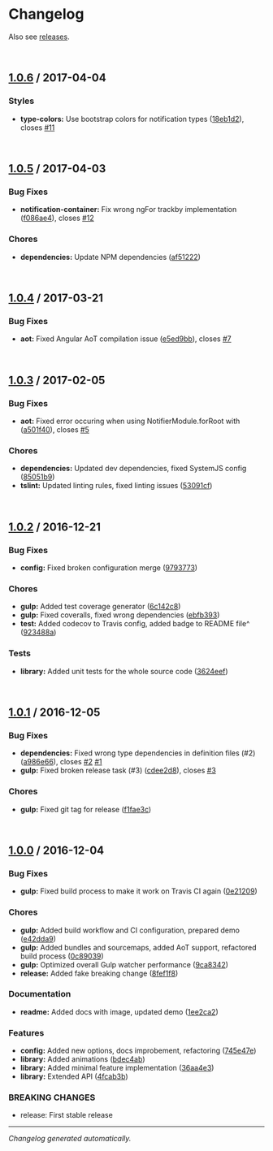 # Changelog
Also see [releases](https://github.com/dominique-mueller/angular-notifier/releases).

<br>

## [1.0.6](https://github.com/dominique-mueller/angular-notifier/releases/tag/1.0.6) / 2017-04-04

### Styles

* **type-colors:** Use bootstrap colors for notification types ([18eb1d2](https://github.com/dominique-mueller/angular-notifier/commit/18eb1d2)), closes [#11](https://github.com/dominique-mueller/angular-notifier/issues/11)


<br>

## [1.0.5](https://github.com/dominique-mueller/angular-notifier/releases/tag/1.0.5) / 2017-04-03

### Bug Fixes

* **notification-container:** Fix wrong ngFor trackby implementation ([f086ae4](https://github.com/dominique-mueller/angular-notifier/commit/f086ae4)), closes [#12](https://github.com/dominique-mueller/angular-notifier/issues/12)


### Chores

* **dependencies:** Update NPM dependencies ([af51222](https://github.com/dominique-mueller/angular-notifier/commit/af51222))


<br>

## [1.0.4](https://github.com/dominique-mueller/angular-notifier/releases/tag/1.0.4) / 2017-03-21

### Bug Fixes

* **aot:** Fixed Angular AoT compilation issue ([e5ed9bb](https://github.com/dominique-mueller/angular-notifier/commit/e5ed9bb)), closes [#7](https://github.com/dominique-mueller/angular-notifier/issues/7)


<br>

## [1.0.3](https://github.com/dominique-mueller/angular-notifier/releases/tag/1.0.3) / 2017-02-05

### Bug Fixes

* **aot:** Fixed error occuring when using NotifierModule.forRoot with ([a501f40](https://github.com/dominique-mueller/angular-notifier/commit/a501f40)), closes [#5](https://github.com/dominique-mueller/angular-notifier/issues/5)


### Chores

* **dependencies:** Updated dev dependencies, fixed SystemJS config ([85051b9](https://github.com/dominique-mueller/angular-notifier/commit/85051b9))
* **tslint:** Updated linting rules, fixed linting issues ([53091cf](https://github.com/dominique-mueller/angular-notifier/commit/53091cf))


<br>

## [1.0.2](https://github.com/dominique-mueller/angular-notifier/releases/tag/1.0.2) / 2016-12-21

### Bug Fixes

* **config:** Fixed broken configuration merge ([9793773](https://github.com/dominique-mueller/angular-notifier/commit/9793773))


### Chores

* **gulp:** Added test coverage generator ([6c142c8](https://github.com/dominique-mueller/angular-notifier/commit/6c142c8))
* **gulp:** Fixed coveralls, fixed wrong dependencies ([ebfb393](https://github.com/dominique-mueller/angular-notifier/commit/ebfb393))
* **test:** Added codecov to Travis config, added badge to README file^ ([923488a](https://github.com/dominique-mueller/angular-notifier/commit/923488a))


### Tests

* **library:** Added unit tests for the whole source code ([3624eef](https://github.com/dominique-mueller/angular-notifier/commit/3624eef))


<br>

## [1.0.1](https://github.com/dominique-mueller/angular-notifier/releases/tag/1.0.1) / 2016-12-05

### Bug Fixes

* **dependencies:** Fixed wrong type dependencies in definition files (#2) ([a986e66](https://github.com/dominique-mueller/angular-notifier/commit/a986e66)), closes [#2](https://github.com/dominique-mueller/angular-notifier/issues/2) [#1](https://github.com/dominique-mueller/angular-notifier/issues/1)
* **gulp:** Fixed broken release task (#3) ([cdee2d8](https://github.com/dominique-mueller/angular-notifier/commit/cdee2d8)), closes [#3](https://github.com/dominique-mueller/angular-notifier/issues/3)


### Chores

* **gulp:** Fixed git tag for release ([f1fae3c](https://github.com/dominique-mueller/angular-notifier/commit/f1fae3c))


<br>

## [1.0.0](https://github.com/dominique-mueller/angular-notifier/releases/tag/1.0.0) / 2016-12-04

### Bug Fixes

* **gulp:** Fixed build process to make it work on Travis CI again ([0e21209](https://github.com/dominique-mueller/angular-notifier/commit/0e21209))


### Chores

* **gulp:** Added build workflow and CI configuration, prepared demo ([e42dda9](https://github.com/dominique-mueller/angular-notifier/commit/e42dda9))
* **gulp:** Added bundles and sourcemaps, added AoT support, refactored build process ([0c89039](https://github.com/dominique-mueller/angular-notifier/commit/0c89039))
* **gulp:** Optimized overall Gulp watcher performance ([9ca8342](https://github.com/dominique-mueller/angular-notifier/commit/9ca8342))
* **release:** Added fake breaking change ([8fef1f8](https://github.com/dominique-mueller/angular-notifier/commit/8fef1f8))


### Documentation

* **readme:** Added docs with image, updated demo ([1ee2ca2](https://github.com/dominique-mueller/angular-notifier/commit/1ee2ca2))


### Features

* **config:** Added new options, docs improbement, refactoring ([745e47e](https://github.com/dominique-mueller/angular-notifier/commit/745e47e))
* **library:** Added animations ([bdec4ab](https://github.com/dominique-mueller/angular-notifier/commit/bdec4ab))
* **library:** Added minimal feature implementation ([36aa4e3](https://github.com/dominique-mueller/angular-notifier/commit/36aa4e3))
* **library:** Extended API ([4fcab3b](https://github.com/dominique-mueller/angular-notifier/commit/4fcab3b))



### BREAKING CHANGES

* release: First stable release

---

*Changelog generated automatically.*
